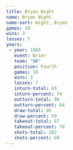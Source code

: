 ```yaml
---
title: Bryan Wight
name: Bryan Wight
name-sort: Wight, Bryan
games: 10
wins: 3
losses: 7
years:
 - year: 1985
   event: Brier
   team: "NB"
   position: Fourth
   games: 10
   wins: 3
   losses: 7
   inturn-total: 83
   inturn-percent: 74
   outturn-total: 99
   outturn-percent: 64
   draw-total: 95
   draw-percent: 59
   takeout-total: 87
   takeout-percent: 78
   shots-total: 182
   shots-percent: 69
---
```

